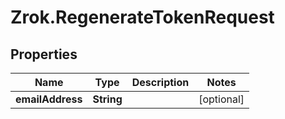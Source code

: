 # Zrok.RegenerateTokenRequest

## Properties

Name | Type | Description | Notes
------------ | ------------- | ------------- | -------------
**emailAddress** | **String** |  | [optional] 


